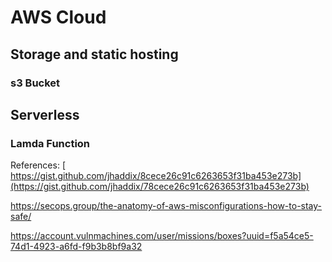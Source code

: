 # AWS Cloud


## Storage and static hosting

### s3 Bucket


## Serverless

### Lamda Function


References:
[
https://gist.github.com/jhaddix/8cece26c91c6263653f31ba453e273b](https://gist.github.com/jhaddix/78cece26c91c6263653f31ba453e273b)

https://secops.group/the-anatomy-of-aws-misconfigurations-how-to-stay-safe/

https://account.vulnmachines.com/user/missions/boxes?uuid=f5a54ce5-74d1-4923-a6fd-f9b3b8bf9a32
